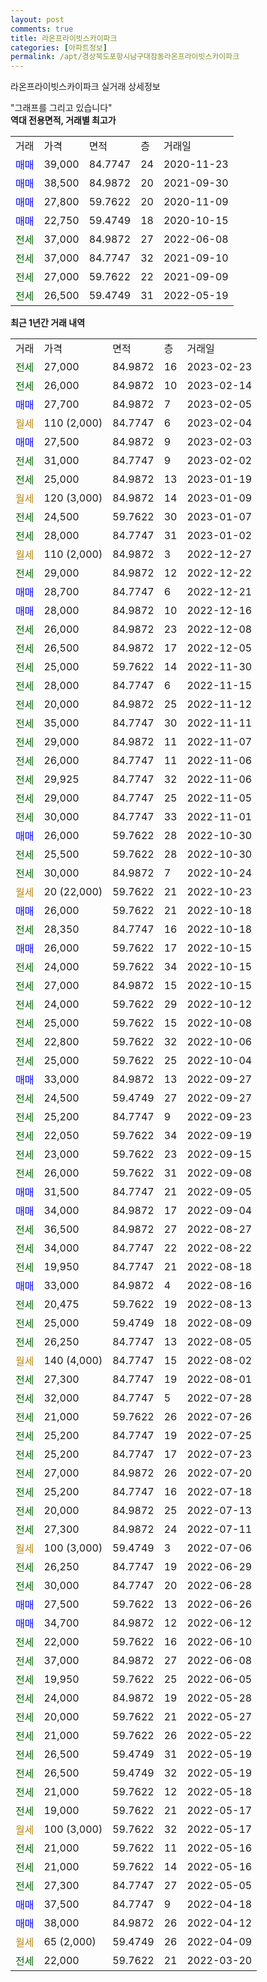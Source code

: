 ```yaml
---
layout: post
comments: true
title: 라온프라이빗스카이파크
categories: [아파트정보]
permalink: /apt/경상북도포항시남구대잠동라온프라이빗스카이파크
---
```


라온프라이빗스카이파크 실거래 상세정보

<script type="text/javascript">
  google.charts.load('current', {'packages':['line', 'corechart']});
  google.charts.setOnLoadCallback(drawChart);

  function drawChart() {
    var data = new google.visualization.DataTable();
    data.addColumn('date', '거래일');
    data.addColumn('number', "매매");
    data.addColumn('number', "전세");
    data.addColumn('number', "전매");

    data.addRows([[new Date(Date.parse("2023-02-23")), null, 27000, null], [new Date(Date.parse("2023-02-14")), null, 26000, null], [new Date(Date.parse("2023-02-05")), 27700, null, null], [new Date(Date.parse("2023-02-04")), null, null, null], [new Date(Date.parse("2023-02-03")), 27500, null, null], [new Date(Date.parse("2023-02-02")), null, 31000, null], [new Date(Date.parse("2023-01-19")), null, 25000, null], [new Date(Date.parse("2023-01-09")), null, null, null], [new Date(Date.parse("2023-01-07")), null, 24500, null], [new Date(Date.parse("2023-01-02")), null, 28000, null], [new Date(Date.parse("2022-12-27")), null, null, null], [new Date(Date.parse("2022-12-22")), null, 29000, null], [new Date(Date.parse("2022-12-21")), 28700, null, null], [new Date(Date.parse("2022-12-16")), 28000, null, null], [new Date(Date.parse("2022-12-08")), null, 26000, null], [new Date(Date.parse("2022-12-05")), null, 26500, null], [new Date(Date.parse("2022-11-30")), null, 25000, null], [new Date(Date.parse("2022-11-15")), null, 28000, null], [new Date(Date.parse("2022-11-12")), null, 20000, null], [new Date(Date.parse("2022-11-11")), null, 35000, null], [new Date(Date.parse("2022-11-07")), null, 29000, null], [new Date(Date.parse("2022-11-06")), null, 26000, null], [new Date(Date.parse("2022-11-06")), null, 29925, null], [new Date(Date.parse("2022-11-05")), null, 29000, null], [new Date(Date.parse("2022-11-01")), null, 30000, null], [new Date(Date.parse("2022-10-30")), 26000, null, null], [new Date(Date.parse("2022-10-30")), null, 25500, null], [new Date(Date.parse("2022-10-24")), null, 30000, null], [new Date(Date.parse("2022-10-23")), null, null, null], [new Date(Date.parse("2022-10-18")), 26000, null, null], [new Date(Date.parse("2022-10-18")), null, 28350, null], [new Date(Date.parse("2022-10-15")), 26000, null, null], [new Date(Date.parse("2022-10-15")), null, 24000, null], [new Date(Date.parse("2022-10-15")), null, 27000, null], [new Date(Date.parse("2022-10-12")), null, 24000, null], [new Date(Date.parse("2022-10-08")), null, 25000, null], [new Date(Date.parse("2022-10-06")), null, 22800, null], [new Date(Date.parse("2022-10-04")), null, 25000, null], [new Date(Date.parse("2022-09-27")), 33000, null, null], [new Date(Date.parse("2022-09-27")), null, 24500, null], [new Date(Date.parse("2022-09-23")), null, 25200, null], [new Date(Date.parse("2022-09-19")), null, 22050, null], [new Date(Date.parse("2022-09-15")), null, 23000, null], [new Date(Date.parse("2022-09-08")), null, 26000, null], [new Date(Date.parse("2022-09-05")), 31500, null, null], [new Date(Date.parse("2022-09-04")), 34000, null, null], [new Date(Date.parse("2022-08-27")), null, 36500, null], [new Date(Date.parse("2022-08-22")), null, 34000, null], [new Date(Date.parse("2022-08-18")), null, 19950, null], [new Date(Date.parse("2022-08-16")), 33000, null, null], [new Date(Date.parse("2022-08-13")), null, 20475, null], [new Date(Date.parse("2022-08-09")), null, 25000, null], [new Date(Date.parse("2022-08-05")), null, 26250, null], [new Date(Date.parse("2022-08-02")), null, null, null], [new Date(Date.parse("2022-08-01")), null, 27300, null], [new Date(Date.parse("2022-07-28")), null, 32000, null], [new Date(Date.parse("2022-07-26")), null, 21000, null], [new Date(Date.parse("2022-07-25")), null, 25200, null], [new Date(Date.parse("2022-07-23")), null, 25200, null], [new Date(Date.parse("2022-07-20")), null, 27000, null], [new Date(Date.parse("2022-07-18")), null, 25200, null], [new Date(Date.parse("2022-07-13")), null, 20000, null], [new Date(Date.parse("2022-07-11")), null, 27300, null], [new Date(Date.parse("2022-07-06")), null, null, null], [new Date(Date.parse("2022-06-29")), null, 26250, null], [new Date(Date.parse("2022-06-28")), null, 30000, null], [new Date(Date.parse("2022-06-26")), 27500, null, null], [new Date(Date.parse("2022-06-12")), 34700, null, null], [new Date(Date.parse("2022-06-10")), null, 22000, null], [new Date(Date.parse("2022-06-08")), null, 37000, null], [new Date(Date.parse("2022-06-05")), null, 19950, null], [new Date(Date.parse("2022-05-28")), null, 24000, null], [new Date(Date.parse("2022-05-27")), null, 20000, null], [new Date(Date.parse("2022-05-22")), null, 21000, null], [new Date(Date.parse("2022-05-19")), null, 26500, null], [new Date(Date.parse("2022-05-19")), null, 26500, null], [new Date(Date.parse("2022-05-18")), null, 21000, null], [new Date(Date.parse("2022-05-17")), null, 19000, null], [new Date(Date.parse("2022-05-17")), null, null, null], [new Date(Date.parse("2022-05-16")), null, 21000, null], [new Date(Date.parse("2022-05-16")), null, 21000, null], [new Date(Date.parse("2022-05-05")), null, 27300, null], [new Date(Date.parse("2022-04-18")), 37500, null, null], [new Date(Date.parse("2022-04-12")), 38000, null, null], [new Date(Date.parse("2022-04-09")), null, null, null], [new Date(Date.parse("2022-03-20")), null, 22000, null]]);

    var options = {
      hAxis: {
        format: 'yyyy/MM/dd'
      },    
      lineWidth: 0,
      pointsVisible: true,    
      title: '최근 1년간 유형별 실거래가 분포',
      legend: { position: 'bottom' }
    };

    var formatter = new google.visualization.NumberFormat({pattern:'###,###'} );
    formatter.format(data, 1);
    formatter.format(data, 2);
    
    setTimeout(function() {
        var chart = new google.visualization.LineChart(document.getElementById('columnchart_material'));
        chart.draw(data, (options));
        document.getElementById('loading').style.display = 'none';
    }, 200);
  }
</script>


<div id="loading" style="z-index:20; display: block; margin-left: 0px">"그래프를 그리고 있습니다"</div>
<div id="columnchart_material" style="width: 95%; margin-left: 0px; display: block"></div>
<!-- contents start -->
<b>역대 전용면적, 거래별 최고가</b>
<table class="sortable">
    <tr>
      <td>거래</td>
      <td>가격</td>
      <td>면적</td>
      <td>층</td>
      <td>거래일</td>
    </tr>
        <tr>
          <td><a style="color: blue">매매</a></td>
          <td>39,000</td>
          <td>84.7747</td>
          <td>24</td>
          <td>2020-11-23</td>
        </tr>            <tr>
          <td><a style="color: blue">매매</a></td>
          <td>38,500</td>
          <td>84.9872</td>
          <td>20</td>
          <td>2021-09-30</td>
        </tr>            <tr>
          <td><a style="color: blue">매매</a></td>
          <td>27,800</td>
          <td>59.7622</td>
          <td>20</td>
          <td>2020-11-09</td>
        </tr>            <tr>
          <td><a style="color: blue">매매</a></td>
          <td>22,750</td>
          <td>59.4749</td>
          <td>18</td>
          <td>2020-10-15</td>
        </tr>        
        <tr>
              <td><a style="color: darkgreen">전세</a></td>
              <td>37,000</td>
              <td>84.9872</td>
              <td>27</td>
              <td>2022-06-08</td>
            </tr>            <tr>
              <td><a style="color: darkgreen">전세</a></td>
              <td>37,000</td>
              <td>84.7747</td>
              <td>32</td>
              <td>2021-09-10</td>
            </tr>            <tr>
              <td><a style="color: darkgreen">전세</a></td>
              <td>27,000</td>
              <td>59.7622</td>
              <td>22</td>
              <td>2021-09-09</td>
            </tr>            <tr>
              <td><a style="color: darkgreen">전세</a></td>
              <td>26,500</td>
              <td>59.4749</td>
              <td>31</td>
              <td>2022-05-19</td>
            </tr>        
    
</table>

<b>최근 1년간 거래 내역</b>

<table class="sortable">
    <tr>
      <td>거래</td>
      <td>가격</td>
      <td>면적</td>
      <td>층</td>
      <td>거래일</td>
    </tr>
    <tr>
      <td><a style="color: darkgreen">전세</a></td>
      <td>27,000</td>
      <td>84.9872</td>
      <td>16</td>
      <td>2023-02-23</td>
    </tr>          <tr>
      <td><a style="color: darkgreen">전세</a></td>
      <td>26,000</td>
      <td>84.9872</td>
      <td>10</td>
      <td>2023-02-14</td>
    </tr>          <tr>
      <td><a style="color: blue">매매</a></td>
      <td>27,700</td>
      <td>84.9872</td>
      <td>7</td>
      <td>2023-02-05</td>
    </tr>          <tr>
      <td><a style="color: darkgoldenrod">월세</a></td>
      <td>110 (2,000)</td>
      <td>84.7747</td>
      <td>6</td>
      <td>2023-02-04</td>
    </tr>          <tr>
      <td><a style="color: blue">매매</a></td>
      <td>27,500</td>
      <td>84.9872</td>
      <td>9</td>
      <td>2023-02-03</td>
    </tr>          <tr>
      <td><a style="color: darkgreen">전세</a></td>
      <td>31,000</td>
      <td>84.7747</td>
      <td>9</td>
      <td>2023-02-02</td>
    </tr>          <tr>
      <td><a style="color: darkgreen">전세</a></td>
      <td>25,000</td>
      <td>84.9872</td>
      <td>13</td>
      <td>2023-01-19</td>
    </tr>          <tr>
      <td><a style="color: darkgoldenrod">월세</a></td>
      <td>120 (3,000)</td>
      <td>84.9872</td>
      <td>14</td>
      <td>2023-01-09</td>
    </tr>          <tr>
      <td><a style="color: darkgreen">전세</a></td>
      <td>24,500</td>
      <td>59.7622</td>
      <td>30</td>
      <td>2023-01-07</td>
    </tr>          <tr>
      <td><a style="color: darkgreen">전세</a></td>
      <td>28,000</td>
      <td>84.7747</td>
      <td>31</td>
      <td>2023-01-02</td>
    </tr>          <tr>
      <td><a style="color: darkgoldenrod">월세</a></td>
      <td>110 (2,000)</td>
      <td>84.9872</td>
      <td>3</td>
      <td>2022-12-27</td>
    </tr>          <tr>
      <td><a style="color: darkgreen">전세</a></td>
      <td>29,000</td>
      <td>84.9872</td>
      <td>12</td>
      <td>2022-12-22</td>
    </tr>          <tr>
      <td><a style="color: blue">매매</a></td>
      <td>28,700</td>
      <td>84.7747</td>
      <td>6</td>
      <td>2022-12-21</td>
    </tr>          <tr>
      <td><a style="color: blue">매매</a></td>
      <td>28,000</td>
      <td>84.9872</td>
      <td>10</td>
      <td>2022-12-16</td>
    </tr>          <tr>
      <td><a style="color: darkgreen">전세</a></td>
      <td>26,000</td>
      <td>84.9872</td>
      <td>23</td>
      <td>2022-12-08</td>
    </tr>          <tr>
      <td><a style="color: darkgreen">전세</a></td>
      <td>26,500</td>
      <td>84.9872</td>
      <td>17</td>
      <td>2022-12-05</td>
    </tr>          <tr>
      <td><a style="color: darkgreen">전세</a></td>
      <td>25,000</td>
      <td>59.7622</td>
      <td>14</td>
      <td>2022-11-30</td>
    </tr>          <tr>
      <td><a style="color: darkgreen">전세</a></td>
      <td>28,000</td>
      <td>84.7747</td>
      <td>6</td>
      <td>2022-11-15</td>
    </tr>          <tr>
      <td><a style="color: darkgreen">전세</a></td>
      <td>20,000</td>
      <td>84.9872</td>
      <td>25</td>
      <td>2022-11-12</td>
    </tr>          <tr>
      <td><a style="color: darkgreen">전세</a></td>
      <td>35,000</td>
      <td>84.7747</td>
      <td>30</td>
      <td>2022-11-11</td>
    </tr>          <tr>
      <td><a style="color: darkgreen">전세</a></td>
      <td>29,000</td>
      <td>84.9872</td>
      <td>11</td>
      <td>2022-11-07</td>
    </tr>          <tr>
      <td><a style="color: darkgreen">전세</a></td>
      <td>26,000</td>
      <td>84.7747</td>
      <td>11</td>
      <td>2022-11-06</td>
    </tr>          <tr>
      <td><a style="color: darkgreen">전세</a></td>
      <td>29,925</td>
      <td>84.7747</td>
      <td>32</td>
      <td>2022-11-06</td>
    </tr>          <tr>
      <td><a style="color: darkgreen">전세</a></td>
      <td>29,000</td>
      <td>84.7747</td>
      <td>25</td>
      <td>2022-11-05</td>
    </tr>          <tr>
      <td><a style="color: darkgreen">전세</a></td>
      <td>30,000</td>
      <td>84.7747</td>
      <td>33</td>
      <td>2022-11-01</td>
    </tr>          <tr>
      <td><a style="color: blue">매매</a></td>
      <td>26,000</td>
      <td>59.7622</td>
      <td>28</td>
      <td>2022-10-30</td>
    </tr>          <tr>
      <td><a style="color: darkgreen">전세</a></td>
      <td>25,500</td>
      <td>59.7622</td>
      <td>28</td>
      <td>2022-10-30</td>
    </tr>          <tr>
      <td><a style="color: darkgreen">전세</a></td>
      <td>30,000</td>
      <td>84.9872</td>
      <td>7</td>
      <td>2022-10-24</td>
    </tr>          <tr>
      <td><a style="color: darkgoldenrod">월세</a></td>
      <td>20 (22,000)</td>
      <td>59.7622</td>
      <td>21</td>
      <td>2022-10-23</td>
    </tr>          <tr>
      <td><a style="color: blue">매매</a></td>
      <td>26,000</td>
      <td>59.7622</td>
      <td>21</td>
      <td>2022-10-18</td>
    </tr>          <tr>
      <td><a style="color: darkgreen">전세</a></td>
      <td>28,350</td>
      <td>84.7747</td>
      <td>16</td>
      <td>2022-10-18</td>
    </tr>          <tr>
      <td><a style="color: blue">매매</a></td>
      <td>26,000</td>
      <td>59.7622</td>
      <td>17</td>
      <td>2022-10-15</td>
    </tr>          <tr>
      <td><a style="color: darkgreen">전세</a></td>
      <td>24,000</td>
      <td>59.7622</td>
      <td>34</td>
      <td>2022-10-15</td>
    </tr>          <tr>
      <td><a style="color: darkgreen">전세</a></td>
      <td>27,000</td>
      <td>84.9872</td>
      <td>15</td>
      <td>2022-10-15</td>
    </tr>          <tr>
      <td><a style="color: darkgreen">전세</a></td>
      <td>24,000</td>
      <td>59.7622</td>
      <td>29</td>
      <td>2022-10-12</td>
    </tr>          <tr>
      <td><a style="color: darkgreen">전세</a></td>
      <td>25,000</td>
      <td>59.7622</td>
      <td>15</td>
      <td>2022-10-08</td>
    </tr>          <tr>
      <td><a style="color: darkgreen">전세</a></td>
      <td>22,800</td>
      <td>59.7622</td>
      <td>32</td>
      <td>2022-10-06</td>
    </tr>          <tr>
      <td><a style="color: darkgreen">전세</a></td>
      <td>25,000</td>
      <td>59.7622</td>
      <td>25</td>
      <td>2022-10-04</td>
    </tr>          <tr>
      <td><a style="color: blue">매매</a></td>
      <td>33,000</td>
      <td>84.9872</td>
      <td>13</td>
      <td>2022-09-27</td>
    </tr>          <tr>
      <td><a style="color: darkgreen">전세</a></td>
      <td>24,500</td>
      <td>59.4749</td>
      <td>27</td>
      <td>2022-09-27</td>
    </tr>          <tr>
      <td><a style="color: darkgreen">전세</a></td>
      <td>25,200</td>
      <td>84.7747</td>
      <td>9</td>
      <td>2022-09-23</td>
    </tr>          <tr>
      <td><a style="color: darkgreen">전세</a></td>
      <td>22,050</td>
      <td>59.7622</td>
      <td>34</td>
      <td>2022-09-19</td>
    </tr>          <tr>
      <td><a style="color: darkgreen">전세</a></td>
      <td>23,000</td>
      <td>59.7622</td>
      <td>23</td>
      <td>2022-09-15</td>
    </tr>          <tr>
      <td><a style="color: darkgreen">전세</a></td>
      <td>26,000</td>
      <td>59.7622</td>
      <td>31</td>
      <td>2022-09-08</td>
    </tr>          <tr>
      <td><a style="color: blue">매매</a></td>
      <td>31,500</td>
      <td>84.7747</td>
      <td>21</td>
      <td>2022-09-05</td>
    </tr>          <tr>
      <td><a style="color: blue">매매</a></td>
      <td>34,000</td>
      <td>84.9872</td>
      <td>17</td>
      <td>2022-09-04</td>
    </tr>          <tr>
      <td><a style="color: darkgreen">전세</a></td>
      <td>36,500</td>
      <td>84.9872</td>
      <td>27</td>
      <td>2022-08-27</td>
    </tr>          <tr>
      <td><a style="color: darkgreen">전세</a></td>
      <td>34,000</td>
      <td>84.7747</td>
      <td>22</td>
      <td>2022-08-22</td>
    </tr>          <tr>
      <td><a style="color: darkgreen">전세</a></td>
      <td>19,950</td>
      <td>84.7747</td>
      <td>21</td>
      <td>2022-08-18</td>
    </tr>          <tr>
      <td><a style="color: blue">매매</a></td>
      <td>33,000</td>
      <td>84.9872</td>
      <td>4</td>
      <td>2022-08-16</td>
    </tr>          <tr>
      <td><a style="color: darkgreen">전세</a></td>
      <td>20,475</td>
      <td>59.7622</td>
      <td>19</td>
      <td>2022-08-13</td>
    </tr>          <tr>
      <td><a style="color: darkgreen">전세</a></td>
      <td>25,000</td>
      <td>59.4749</td>
      <td>18</td>
      <td>2022-08-09</td>
    </tr>          <tr>
      <td><a style="color: darkgreen">전세</a></td>
      <td>26,250</td>
      <td>84.7747</td>
      <td>13</td>
      <td>2022-08-05</td>
    </tr>          <tr>
      <td><a style="color: darkgoldenrod">월세</a></td>
      <td>140 (4,000)</td>
      <td>84.7747</td>
      <td>15</td>
      <td>2022-08-02</td>
    </tr>          <tr>
      <td><a style="color: darkgreen">전세</a></td>
      <td>27,300</td>
      <td>84.7747</td>
      <td>19</td>
      <td>2022-08-01</td>
    </tr>          <tr>
      <td><a style="color: darkgreen">전세</a></td>
      <td>32,000</td>
      <td>84.7747</td>
      <td>5</td>
      <td>2022-07-28</td>
    </tr>          <tr>
      <td><a style="color: darkgreen">전세</a></td>
      <td>21,000</td>
      <td>59.7622</td>
      <td>26</td>
      <td>2022-07-26</td>
    </tr>          <tr>
      <td><a style="color: darkgreen">전세</a></td>
      <td>25,200</td>
      <td>84.7747</td>
      <td>19</td>
      <td>2022-07-25</td>
    </tr>          <tr>
      <td><a style="color: darkgreen">전세</a></td>
      <td>25,200</td>
      <td>84.7747</td>
      <td>17</td>
      <td>2022-07-23</td>
    </tr>          <tr>
      <td><a style="color: darkgreen">전세</a></td>
      <td>27,000</td>
      <td>84.9872</td>
      <td>26</td>
      <td>2022-07-20</td>
    </tr>          <tr>
      <td><a style="color: darkgreen">전세</a></td>
      <td>25,200</td>
      <td>84.7747</td>
      <td>16</td>
      <td>2022-07-18</td>
    </tr>          <tr>
      <td><a style="color: darkgreen">전세</a></td>
      <td>20,000</td>
      <td>84.9872</td>
      <td>25</td>
      <td>2022-07-13</td>
    </tr>          <tr>
      <td><a style="color: darkgreen">전세</a></td>
      <td>27,300</td>
      <td>84.9872</td>
      <td>24</td>
      <td>2022-07-11</td>
    </tr>          <tr>
      <td><a style="color: darkgoldenrod">월세</a></td>
      <td>100 (3,000)</td>
      <td>59.4749</td>
      <td>3</td>
      <td>2022-07-06</td>
    </tr>          <tr>
      <td><a style="color: darkgreen">전세</a></td>
      <td>26,250</td>
      <td>84.7747</td>
      <td>19</td>
      <td>2022-06-29</td>
    </tr>          <tr>
      <td><a style="color: darkgreen">전세</a></td>
      <td>30,000</td>
      <td>84.7747</td>
      <td>20</td>
      <td>2022-06-28</td>
    </tr>          <tr>
      <td><a style="color: blue">매매</a></td>
      <td>27,500</td>
      <td>59.7622</td>
      <td>13</td>
      <td>2022-06-26</td>
    </tr>          <tr>
      <td><a style="color: blue">매매</a></td>
      <td>34,700</td>
      <td>84.9872</td>
      <td>12</td>
      <td>2022-06-12</td>
    </tr>          <tr>
      <td><a style="color: darkgreen">전세</a></td>
      <td>22,000</td>
      <td>59.7622</td>
      <td>16</td>
      <td>2022-06-10</td>
    </tr>          <tr>
      <td><a style="color: darkgreen">전세</a></td>
      <td>37,000</td>
      <td>84.9872</td>
      <td>27</td>
      <td>2022-06-08</td>
    </tr>          <tr>
      <td><a style="color: darkgreen">전세</a></td>
      <td>19,950</td>
      <td>59.7622</td>
      <td>25</td>
      <td>2022-06-05</td>
    </tr>          <tr>
      <td><a style="color: darkgreen">전세</a></td>
      <td>24,000</td>
      <td>84.9872</td>
      <td>19</td>
      <td>2022-05-28</td>
    </tr>          <tr>
      <td><a style="color: darkgreen">전세</a></td>
      <td>20,000</td>
      <td>59.7622</td>
      <td>21</td>
      <td>2022-05-27</td>
    </tr>          <tr>
      <td><a style="color: darkgreen">전세</a></td>
      <td>21,000</td>
      <td>59.7622</td>
      <td>26</td>
      <td>2022-05-22</td>
    </tr>          <tr>
      <td><a style="color: darkgreen">전세</a></td>
      <td>26,500</td>
      <td>59.4749</td>
      <td>31</td>
      <td>2022-05-19</td>
    </tr>          <tr>
      <td><a style="color: darkgreen">전세</a></td>
      <td>26,500</td>
      <td>59.4749</td>
      <td>32</td>
      <td>2022-05-19</td>
    </tr>          <tr>
      <td><a style="color: darkgreen">전세</a></td>
      <td>21,000</td>
      <td>59.7622</td>
      <td>12</td>
      <td>2022-05-18</td>
    </tr>          <tr>
      <td><a style="color: darkgreen">전세</a></td>
      <td>19,000</td>
      <td>59.7622</td>
      <td>21</td>
      <td>2022-05-17</td>
    </tr>          <tr>
      <td><a style="color: darkgoldenrod">월세</a></td>
      <td>100 (3,000)</td>
      <td>59.7622</td>
      <td>32</td>
      <td>2022-05-17</td>
    </tr>          <tr>
      <td><a style="color: darkgreen">전세</a></td>
      <td>21,000</td>
      <td>59.7622</td>
      <td>11</td>
      <td>2022-05-16</td>
    </tr>          <tr>
      <td><a style="color: darkgreen">전세</a></td>
      <td>21,000</td>
      <td>59.7622</td>
      <td>14</td>
      <td>2022-05-16</td>
    </tr>          <tr>
      <td><a style="color: darkgreen">전세</a></td>
      <td>27,300</td>
      <td>84.7747</td>
      <td>27</td>
      <td>2022-05-05</td>
    </tr>          <tr>
      <td><a style="color: blue">매매</a></td>
      <td>37,500</td>
      <td>84.7747</td>
      <td>9</td>
      <td>2022-04-18</td>
    </tr>          <tr>
      <td><a style="color: blue">매매</a></td>
      <td>38,000</td>
      <td>84.9872</td>
      <td>26</td>
      <td>2022-04-12</td>
    </tr>          <tr>
      <td><a style="color: darkgoldenrod">월세</a></td>
      <td>65 (2,000)</td>
      <td>59.4749</td>
      <td>26</td>
      <td>2022-04-09</td>
    </tr>          <tr>
      <td><a style="color: darkgreen">전세</a></td>
      <td>22,000</td>
      <td>59.7622</td>
      <td>21</td>
      <td>2022-03-20</td>
    </tr>      </table>
<!-- contents end -->    

